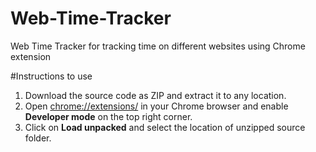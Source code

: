 # Web-Time-Tracker
Web Time Tracker for tracking time on different websites using  Chrome extension

#Instructions to use
1. Download the source code as ZIP and extract it to any location.
2. Open [chrome://extensions/](chrome://extensions/) in your Chrome browser and enable **Developer mode** on the top right corner.
3. Click on **Load unpacked** and select the location of unzipped source folder.
